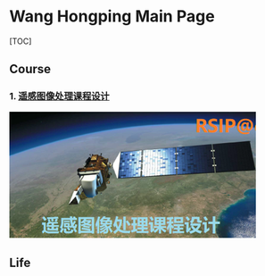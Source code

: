 # Wang Hongping Main Page
[TOC]

## Course
### 1. [遥感图像处理课程设计](./Courses/RSIP/README.md)
![RSIP_face](./Courses/RSIP/pictures/face.png)

## Life

## 